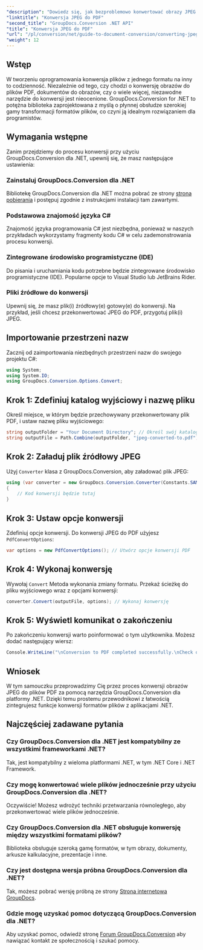 ```yaml
---
"description": "Dowiedz się, jak bezproblemowo konwertować obrazy JPEG do dokumentów PDF dzięki GroupDocs.Conversion dla .NET. Ten kompleksowy przewodnik przeprowadzi Cię przez wymagania wstępne i niezbędne fragmenty kodu."
"linktitle": "Konwersja JPEG do PDF"
"second_title": "GroupDocs.Conversion .NET API"
"title": "Konwersja JPEG do PDF"
"url": "/pl/conversion/net/guide-to-document-conversion/converting-jpeg-to-pdf/"
"weight": 12
---
```


## Wstęp

W tworzeniu oprogramowania konwersja plików z jednego formatu na inny to codzienność. Niezależnie od tego, czy chodzi o konwersję obrazów do plików PDF, dokumentów do obrazów, czy o wiele więcej, niezawodne narzędzie do konwersji jest nieocenione. GroupDocs.Conversion for .NET to potężna biblioteka zaprojektowana z myślą o płynnej obsłudze szerokiej gamy transformacji formatów plików, co czyni ją idealnym rozwiązaniem dla programistów.

## Wymagania wstępne
Zanim przejdziemy do procesu konwersji przy użyciu GroupDocs.Conversion dla .NET, upewnij się, że masz następujące ustawienia:

### Zainstaluj GroupDocs.Conversion dla .NET
Bibliotekę GroupDocs.Conversion dla .NET można pobrać ze strony [strona pobierania](https://releases.groupdocs.com/conversion/net/) i postępuj zgodnie z instrukcjami instalacji tam zawartymi.

### Podstawowa znajomość języka C#
Znajomość języka programowania C# jest niezbędna, ponieważ w naszych przykładach wykorzystamy fragmenty kodu C# w celu zademonstrowania procesu konwersji.

### Zintegrowane środowisko programistyczne (IDE)
Do pisania i uruchamiania kodu potrzebne będzie zintegrowane środowisko programistyczne (IDE). Popularne opcje to Visual Studio lub JetBrains Rider.

### Pliki źródłowe do konwersji
Upewnij się, że masz plik(i) źródłowy(e) gotowy(e) do konwersji. Na przykład, jeśli chcesz przekonwertować JPEG do PDF, przygotuj plik(i) JPEG.

## Importowanie przestrzeni nazw
Zacznij od zaimportowania niezbędnych przestrzeni nazw do swojego projektu C#:

```csharp
using System;
using System.IO;
using GroupDocs.Conversion.Options.Convert;
```

## Krok 1: Zdefiniuj katalog wyjściowy i nazwę pliku
Określ miejsce, w którym będzie przechowywany przekonwertowany plik PDF, i ustaw nazwę pliku wyjściowego:

```csharp
string outputFolder = "Your Document Directory"; // Określ swój katalog
string outputFile = Path.Combine(outputFolder, "jpeg-converted-to.pdf"); // Ustaw nazwę pliku wyjściowego
```

## Krok 2: Załaduj plik źródłowy JPEG
Użyj `Converter` klasa z GroupDocs.Conversion, aby załadować plik JPEG:

```csharp
using (var converter = new GroupDocs.Conversion.Converter(Constants.SAMPLE_JPEG))
{
    // Kod konwersji będzie tutaj
}
```

## Krok 3: Ustaw opcje konwersji
Zdefiniuj opcje konwersji. Do konwersji JPEG do PDF użyjesz `PdfConvertOptions`:

```csharp
var options = new PdfConvertOptions(); // Utwórz opcje konwersji PDF
```

## Krok 4: Wykonaj konwersję
Wywołaj `Convert` Metoda wykonania zmiany formatu. Przekaż ścieżkę do pliku wyjściowego wraz z opcjami konwersji:

```csharp
converter.Convert(outputFile, options); // Wykonaj konwersję
```

## Krok 5: Wyświetl komunikat o zakończeniu
Po zakończeniu konwersji warto poinformować o tym użytkownika. Możesz dodać następujący wiersz:

```csharp
Console.WriteLine("\nConversion to PDF completed successfully.\nCheck output in {0}", outputFolder);
```

## Wniosek
W tym samouczku przeprowadzimy Cię przez proces konwersji obrazów JPEG do plików PDF za pomocą narzędzia GroupDocs.Conversion dla platformy .NET. Dzięki temu prostemu przewodnikowi z łatwością zintegrujesz funkcje konwersji formatów plików z aplikacjami .NET.

## Najczęściej zadawane pytania

### Czy GroupDocs.Conversion dla .NET jest kompatybilny ze wszystkimi frameworkami .NET?
Tak, jest kompatybilny z wieloma platformami .NET, w tym .NET Core i .NET Framework.

### Czy mogę konwertować wiele plików jednocześnie przy użyciu GroupDocs.Conversion dla .NET?
Oczywiście! Możesz wdrożyć techniki przetwarzania równoległego, aby przekonwertować wiele plików jednocześnie.

### Czy GroupDocs.Conversion dla .NET obsługuje konwersję między wszystkimi formatami plików?
Biblioteka obsługuje szeroką gamę formatów, w tym obrazy, dokumenty, arkusze kalkulacyjne, prezentacje i inne.

### Czy jest dostępna wersja próbna GroupDocs.Conversion dla .NET?
Tak, możesz pobrać wersję próbną ze strony [Strona internetowa GroupDocs](https://releases.groupdocs.com/).

### Gdzie mogę uzyskać pomoc dotyczącą GroupDocs.Conversion dla .NET?
Aby uzyskać pomoc, odwiedź stronę [Forum GroupDocs.Conversion](https://forum.groupdocs.com/c/conversion/11) aby nawiązać kontakt ze społecznością i szukać pomocy.